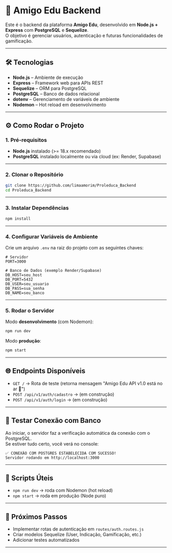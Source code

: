 # 🚀 Amigo Edu Backend

Este é o backend da plataforma **Amigo Edu**, desenvolvido em **Node.js + Express** com **PostgreSQL** e **Sequelize**.  
O objetivo é gerenciar usuários, autenticação e futuras funcionalidades de gamificação.

---

## 🛠️ Tecnologias

- **Node.js** – Ambiente de execução
- **Express** – Framework web para APIs REST
- **Sequelize** – ORM para PostgreSQL
- **PostgreSQL** – Banco de dados relacional
- **dotenv** – Gerenciamento de variáveis de ambiente
- **Nodemon** – Hot reload em desenvolvimento

---

## ⚙️ Como Rodar o Projeto

### 1. Pré-requisitos

- **Node.js** instalado (>= 18.x recomendado)  
- **PostgreSQL** instalado localmente ou via cloud (ex: Render, Supabase)  

---

### 2. Clonar o Repositório

```bash
git clone https://github.com/limaamorim/Proleduca_Backend
cd Proleduca_Backend
```

---

### 3. Instalar Dependências

```bash
npm install
```

---

### 4. Configurar Variáveis de Ambiente

Crie um arquivo `.env` na raiz do projeto com as seguintes chaves:

```env
# Servidor
PORT=3000

# Banco de Dados (exemplo Render/Supabase)
DB_HOST=seu_host
DB_PORT=5432
DB_USER=seu_usuario
DB_PASS=sua_senha
DB_NAME=seu_banco
```

---

### 5. Rodar o Servidor

Modo **desenvolvimento** (com Nodemon):
```bash
npm run dev
```

Modo **produção**:
```bash
npm start
```

---

## 🌐 Endpoints Disponíveis

- `GET /` → Rota de teste (retorna mensagem "Amigo Edu API v1.0 está no ar 🚀")  
- `POST /api/v1/auth/cadastro` → (em construção)  
- `POST /api/v1/auth/login` → (em construção)  

---

## 📡 Testar Conexão com Banco

Ao iniciar, o servidor faz a verificação automática da conexão com o PostgreSQL.  
Se estiver tudo certo, você verá no console:

```
✅ CONEXÃO COM POSTGRES ESTABELECIDA COM SUCESSO!
Servidor rodando em http://localhost:3000
```

---

## 📜 Scripts Úteis

- `npm run dev` → roda com Nodemon (hot reload)  
- `npm start` → roda em produção (Node puro)  

---

## 📝 Próximos Passos

- Implementar rotas de autenticação em `routes/auth.routes.js`  
- Criar modelos Sequelize (User, Indicação, Gamificação, etc.)  
- Adicionar testes automatizados  

---
